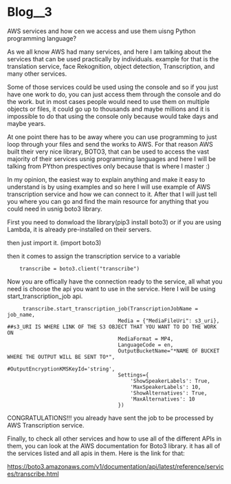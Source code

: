 # Blog__3

AWS services and how cen we access and use them uisng Python programming language?

As we all know AWS had many services, and here I am talking about the services that can be used practically by individuals. example for that is the translation service, face Rekognition, object detection, Transcription, and many other services.

Some of those services could be used using the console and  so if you just have one work to do, you can just access them through the console and do the work. but in most cases people would need to use them on multiple objects or files, it could go up to thousands and maybe millions and it is impossible to do that using the console only because would take days and maybe years.

At one point there has to be away where you can use programming to just loop through  your files and send the works to AWS. For that reason AWS built their very nice library, BOTO3, that can be used to access the vast majority of their services usnig programming languages and here I will be talking from PYthon prespectives only because that is where I master :)

In my opinion, the easiest way to explain anything and make it easy to understand is by using examples and so here I will use example of AWS transcription service and how we can connect to it. After that I will just tell you where you can go and find the main resource for anything that you could need in usnig boto3 library. 

First you need to donwload the library(pip3 install boto3) or if you are using Lambda, it is already pre-installed on their servers.

then just import it. (import boto3)

then it comes to assign the transcription service to a variable

        transcribe = boto3.client("transcribe")
        
Now you are offically have the connection ready to the service, all what you need is choose the api you want to use in the service. Here I will be using start_transcription_job api.

         transcribe.start_transcription_job(TranscriptionJobName = job_name,
                                        Media = {"MediaFileUri": s3_uri},   ##s3_URI IS WHERE LINK OF THE S3 OBJECT THAT YOU WANT TO DO THE WORK ON
                                        MediaFormat = MP4,
                                        LanguageCode = en,
                                        OutputBucketName="*NAME OF BUCKET WHERE THE OUTPUT WILL BE SENT TO*",
                                        #OutputEncryptionKMSKeyId='string',
                                        Settings={
                                            'ShowSpeakerLabels': True,
                                            'MaxSpeakerLabels': 10,
                                            'ShowAlternatives': True,
                                            'MaxAlternatives': 10
                                        })
        
        
CONGRATULATIONS!!! you already have sent the job to be processed by AWS Transcription service.

Finally, to check all other services and how to use all of the different APIs in them, you can look at the AWS documentation for Boto3 library. it has all of the services listed and all apis in them. Here is the link for that:

https://boto3.amazonaws.com/v1/documentation/api/latest/reference/services/transcribe.html
